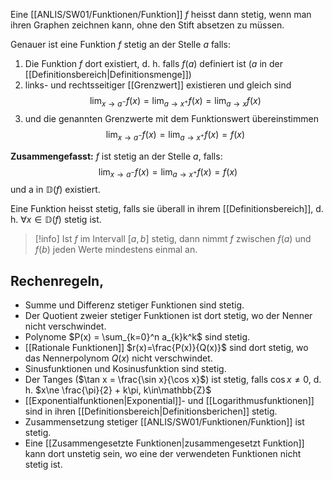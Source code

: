 Eine [[ANLIS/SW01/Funktionen/Funktion]] $f$ heisst dann stetig, wenn man ihren Graphen zeichnen kann, ohne den Stift absetzen zu müssen.

Genauer ist eine Funktion $f$ stetig an der Stelle $a$ falls:
1. Die Funktion $f$ dort existiert, d. h. falls $f(a)$ definiert ist ($a$ in der [[Definitionsbereich|Definitionsmenge]])
2. links- und rechtsseitiger [[Grenzwert]] existieren und gleich sind
$$
\lim_{ x \to a^- }f(x)=\lim_{ a \to x^+ } f(x)=\lim_{ a \to x } f(x) 
$$
3. und die genannten Grenzwerte mit dem Funktionswert übereinstimmen
$$
\lim_{ x \to a^- }f(x)=\lim_{ a \to x^+ } f(x)= f(x) 
$$

**Zusammengefasst:** $f$ ist stetig an der Stelle $a$, falls:
$$
\lim_{ x \to a^- }f(x)=\lim_{ a \to x^+ } f(x)= f(x) 
$$
und a in $\mathbb{D}(f)$ existiert.


Eine Funktion heisst stetig, falls sie überall in ihrem [[Definitionsbereich]], d. h. $\forall x \in \mathbb{D}(f)$ stetig ist.

>[!info]
>Ist $f$ im Intervall $[a,b]$ stetig, dann nimmt $f$ zwischen $f(a)$ und $f(b)$ jeden Werte mindestens einmal an.



## Rechenregeln,
- Summe und Differenz stetiger Funktionen sind stetig.
- Der Quotient zweier stetiger Funktionen ist dort stetig, wo der Nenner nicht verschwindet.
- Polynome $P(x) = \sum_{k=0}^n a_{k}k^k$ sind stetig.
- [[Rationale Funktionen]] $r(x)=\frac{P(x)}{Q(x)}$ sind dort stetig, wo das Nennerpolynom $Q(x)$ nicht verschwindet.
- Sinusfunktionen und Kosinusfunktion sind stetig.
- Der Tanges ($\tan x = \frac{\sin x}{\cos x}$) ist stetig, falls $\cos x\ne 0$, d. h. $x\ne \frac{\pi}{2} + k\pi, k\in\mathbb{Z}$
- [[Exponentialfunktionen|Exponential]]- und [[Logarithmusfunktionen]] sind in ihren [[Definitionsbereich|Definitionsberichen]] stetig.
- Zusammensetzung stetiger [[ANLIS/SW01/Funktionen/Funktion]] ist stetig.
- Eine [[Zusammengesetzte Funktionen|zusammengesetzt Funktion]] kann dort unstetig sein, wo eine der verwendeten Funktionen nicht stetig ist.